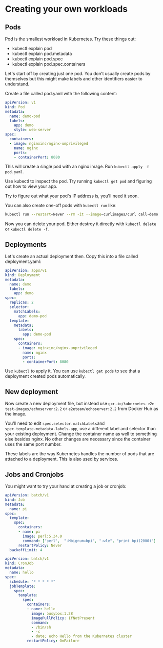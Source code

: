 # Creating your own workloads

## Pods

Pod is the smallest workload in Kubernetes. Try these things out:
* kubectl explain pod
* kubectl explain pod.metadata
* kubectl explain pod.spec
* kubectl explain pod.spec.containers

Let's start off by creating just one pod. You don't usually create pods by themselves but this might make labels and other identifiers easier to understand.

Create a file called pod.yaml with the following content:
```yaml
apiVersion: v1
kind: Pod
metadata:
  name: demo-pod
  labels:
    app: demo
    style: web-server
spec:
  containers:
  - image: nginxinc/nginx-unprivileged
    name: nginx
    ports:
    - containerPort: 8080
```

This will create a single pod with an nginx image. Run `kubectl apply -f pod.yaml`.

Use kubectl to inspect the pod. Try running `kubectl get pod` and figuring out how to view your app.

Try to figure out what your pod's IP address is, you'll need it soon.

You can also create one-off pods with `kubectl run` like:
```sh
kubectl run --restart=Never --rm -it --image=curlimages/curl call-demo -- http://<your pod IP>:8080
```

Now you can delete your pod. Either destroy it directly with `kubectl delete` or `kubectl delete -f`. 

## Deployments

Let's create an actual deployment then. Copy this into a file called deployment.yaml:
```yaml
apiVersion: apps/v1
kind: Deployment
metadata:
  name: demo
  labels:
    app: demo
spec:
  replicas: 2
  selector:
    matchLabels:
      app: demo-pod
  template:
    metadata:
      labels:
        app: demo-pod
    spec:
      containers:
      - image: nginxinc/nginx-unprivileged
        name: nginx
        ports:
        - containerPort: 8080
```

Use `kubectl` to apply it. You can use `kubectl get pods` to see that a deployment created pods automatically. 

## New deployment

Now create a new deployment file, but instead use `gcr.io/kubernetes-e2e-test-images/echoserver:2.2` or `e2eteam/echoserver:2.2` from Docker Hub as the image. 

You'll need to edit `spec.selector.matchLabels`and `spec.template.metadata.labels.app`, use a different label and selector than your
existing deployment. Change the container name as well to something else besides nginx. No other changes are necessary since the container uses the same port number.

These labels are the way Kubernetes handles the number of pods that are attached to a deployment. This is also used by services.

## Jobs and Cronjobs

You might want to try your hand at creating a job or cronjob:

```yaml
apiVersion: batch/v1
kind: Job
metadata:
  name: pi
spec:
  template:
    spec:
      containers:
      - name: pi
        image: perl:5.34.0
        command: ["perl",  "-Mbignum=bpi", "-wle", "print bpi(2000)"]
      restartPolicy: Never
  backoffLimit: 4
```

```yaml
apiVersion: batch/v1
kind: CronJob
metadata:
  name: hello
spec:
  schedule: "* * * * *"
  jobTemplate:
    spec:
      template:
        spec:
          containers:
          - name: hello
            image: busybox:1.28
            imagePullPolicy: IfNotPresent
            command:
            - /bin/sh
            - -c
            - date; echo Hello from the Kubernetes cluster
          restartPolicy: OnFailure
```